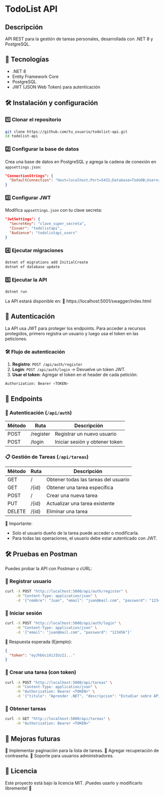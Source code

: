 # TodoList API

## Descripción
API REST para la gestión de tareas personales, desarrollada con .NET 8 y PostgreSQL.

## 🚀 Tecnologías
- .NET 8
- Entity Framework Core
- PostgreSQL
- JWT (JSON Web Token) para autenticación

## 🛠 Instalación y configuración

### 1️⃣ Clonar el repositorio
```sh
git clone https://github.com/tu_usuario/todolist-api.git
cd todolist-api
```

### 2️⃣ Configurar la base de datos
Crea una base de datos en PostgreSQL y agrega la cadena de conexión en `appsettings.json`:
```json
"ConnectionStrings": {
  "DefaultConnection": "Host=localhost;Port=5432;Database=TodoDB;Username=postgres;Password=tu_password"
}
```

### 3️⃣ Configurar JWT
Modifica `appsettings.json` con tu clave secreta:
```json
"JwtSettings": {
  "SecretKey": "clave_super_secreta",
  "Issuer": "todolistapi",
  "Audience": "todolistapi_users"
}
```

### 4️⃣ Ejecutar migraciones
```sh
dotnet ef migrations add InitialCreate
dotnet ef database update
```

### 5️⃣ Ejecutar la API
```sh
dotnet run
```
La API estará disponible en:
🔗 https://localhost:5001/swagger/index.html

## 🔐 Autenticación
La API usa JWT para proteger los endpoints. Para acceder a recursos protegidos, primero registra un usuario y luego usa el token en las peticiones.

### 🛠️ Flujo de autenticación
1. **Registro**: `POST /api/auth/register`
2. **Login**: `POST /api/auth/login` → Devuelve un token JWT.
3. **Usar el token**: Agregar el token en el header de cada petición:
```sh
Authorization: Bearer <TOKEN>
```

## 📌 Endpoints

### 🔑 Autenticación (`/api/auth`)
| Método | Ruta      | Descripción                   |
|--------|----------|-------------------------------|
| POST   | /register | Registrar un nuevo usuario    |
| POST   | /login    | Iniciar sesión y obtener token |

### 📋 Gestión de Tareas (`/api/tareas`)
| Método | Ruta      | Descripción                                |
|--------|----------|--------------------------------------------|
| GET    | /        | Obtener todas las tareas del usuario      |
| GET    | /{id}    | Obtener una tarea específica              |
| POST   | /        | Crear una nueva tarea                     |
| PUT    | /{id}    | Actualizar una tarea existente            |
| DELETE | /{id}    | Eliminar una tarea                        |

📌 Importante:
- Solo el usuario dueño de la tarea puede acceder o modificarla.
- Para todas las operaciones, el usuario debe estar autenticado con JWT.

## 🛠 Pruebas en Postman
Puedes probar la API con Postman o cURL:

### 🔹 Registrar usuario
```sh
curl -X POST "http://localhost:5000/api/auth/register" \
     -H "Content-Type: application/json" \
     -d '{"nombre": "Juan", "email": "juan@mail.com", "password": "123456"}'
```

### 🔹 Iniciar sesión
```sh
curl -X POST "http://localhost:5000/api/auth/login" \
     -H "Content-Type: application/json" \
     -d '{"email": "juan@mail.com", "password": "123456"}'
```
📌 Respuesta esperada (Ejemplo):
```json
{
  "token": "eyJhbGciOiJIUzI1..."
}
```

### 🔹 Crear una tarea (con token)
```sh
curl -X POST "http://localhost:5000/api/tareas" \
     -H "Content-Type: application/json" \
     -H "Authorization: Bearer <TOKEN>" \
     -d '{"titulo": "Aprender .NET", "descripcion": "Estudiar sobre API REST en .NET", "completada": false}'
```

### 🔹 Obtener tareas
```sh
curl -X GET "http://localhost:5000/api/tareas" \
     -H "Authorization: Bearer <TOKEN>"
```

## 🚀 Mejoras futuras
📌 Implementar paginación para la lista de tareas.
📌 Agregar recuperación de contraseña.
📌 Soporte para usuarios administradores.

## 📄 Licencia
Este proyecto está bajo la licencia MIT. ¡Puedes usarlo y modificarlo libremente! 🎉

